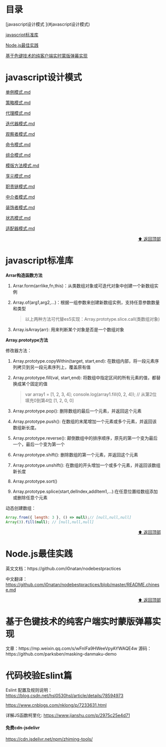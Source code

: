 <h1 id="目录">目录</h1>
[javascript设计模式 ](#javascript设计模式)

[javascript标准库](#javascript标准库)

[Node.js最佳实践](#Node.js最佳实践)

[基于色键技术的纯客户端实时蒙版弹幕实现](#基于色键技术的纯客户端实时蒙版弹幕实现)







<h1 id="javascript设计模式">javascript设计模式</h1>

[单例模式.md](./javascript设计模式/单例模式.md)

[策略模式.md](./javascript设计模式/策略模式.md)

[代理模式.md](./javascript设计模式/代理模式.md)

[迭代器模式.md](./javascript设计模式/迭代器模式.md)

[观察者模式.md](./javascript设计模式/观察者模式.md)

[命令模式.md](./javascript设计模式/命令模式.md)

[组合模式.md](./javascript设计模式/组合模式.md)

[模版方法模式.md](./javascript设计模式/模版方法模式.md)

[享元模式.md](./javascript设计模式/享元模式.md)

[职责链模式.md](./javascript设计模式/职责链模式.md)

[中介者模式.md](./javascript设计模式/中介者模式.md)

[装饰者模式.md](./javascript设计模式/装饰者模式.md)

[状态模式.md](./javascript设计模式/状态模式.md)

[适配器模式.md](./javascript设计模式/适配器模式.md)





<p align="right"><a href="#目录">⬆ 返回顶部</a></p>
<h1 id="javascript标准库">javascript标准库</h1>

**Arrar构造函数方法**

1. Arrar.form(arrlike,fn,this)：从类数组对象或可迭代对象中创建一个新数组实例

2. Array.of(arg1,arg2,...)：根据一组参数来创建新数组实例，支持任意参数数量和类型

   > 以上两种方法可代替es5实现：Array.prototype.slice.call(类数组对象)

3. Array.isArray(arr): 用来判断某个对象是否是一个数组对象



**Array.prototype方法**

修改器方法：

1. Array.prototype.copyWithin(target, start,end): 在数组内部，将一段元素序列拷贝到另一段元素序列上，覆盖原有值

2. Array.prototype.fill(val, start,end): 将数组中指定区间的所有元素的值，都替换成某个固定的值

   > var array1 = [1, 2, 3, 4]; console.log(array1.fill(0, 2, 4)); // 从第2位填充0到第4位 [1, 2, 0, 0]

3. Array.prototype.pop(): 删除数组的最后一个元素，并返回这个元素

4. Array.prototype.push(): 在数组的末尾增加一个元素或多个元素，并返回该数组新长度。

5. Array.prototype.reverse(): 颠倒数组中的排序顺序，原先的第一个变为最后一个，最后一个变为第一个

6. Array.prototype.shift(): 删除数组的第一个元素，并返回这个元素

7. Array.prototype.unshift(): 在数组的开头增加一个或多个元素，并返回该数组新长度

8. Array.prototype.sort()

9. Array.prototype.splice(start,delIndex,addItem1,...):在任意位置给数组添加或删除任意个元素



动态创建数组：

```js
Array.from({ length: 3 }, () => null);// [null,null,null]
Array(3).fill(null); // [null,null,null]
```



<p align="right"><a href="#目录">⬆ 返回顶部</a></p>
<h1 id="Node.js最佳实践">Node.js最佳实践</h1>
英文文档：https://github.com/i0natan/nodebestpractices

中文翻译：https://github.com/i0natan/nodebestpractices/blob/master/README.chinese.md





<p align="right"><a href="#目录">⬆ 返回顶部</a></p>
<h1 id="基于色键技术的纯客户端实时蒙版弹幕实现">基于色键技术的纯客户端实时蒙版弹幕实现</h1>
文章：https://mp.weixin.qq.com/s/wFnIFa9HWeeVpyAYWAQE4w
源码：https://github.com/parksben/masking-danmaku-demo



# 代码校验Eslint篇

Eslint 配置及规则说明：
https://blog.csdn.net/hsl0530hsl/article/details/78594973

https://www.cnblogs.com/nklong/p/7233631.html



详解JS函数柯里化: <https://www.jianshu.com/p/2975c25e4d71>



#### 免费cdn-jsdelivr

https://cdn.jsdelivr.net/npm/zhiming-tools/













